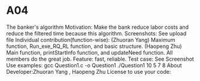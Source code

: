 # A04
The banker's algorithm
Motivation: Make the bank reduce labor costs and reduce the filtered time because this algorithm.
Screenshots: See upload file
Individual contribution(function-wise): (Zhuoran Yang) Maximum function, Run_exe_RQ_RL function, and basic structure.
                                        (Haopeng Zhu) Main function, printStartInfo function, and updateNeed function.
                                        All members do the great job.
Feature: fast, reliable.
Test case: See Screenshot
Use examples: gcc Question1.c -o Question1
              ./Question1 10 5 7 8
About Developer:Zhuoran Yang , Haopeng Zhu
License to use your code: 
